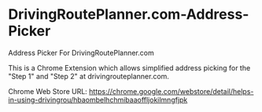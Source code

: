 DrivingRoutePlanner.com-Address-Picker
======================================

Address Picker For DrivingRoutePlanner.com

This is a Chrome Extension which allows simplified address picking for the "Step 1" and "Step 2" at drivingrouteplanner.com.

Chrome Web Store URL: https://chrome.google.com/webstore/detail/helps-in-using-drivingrou/hbaombelhchmibaaoffljokilmngfjpk
